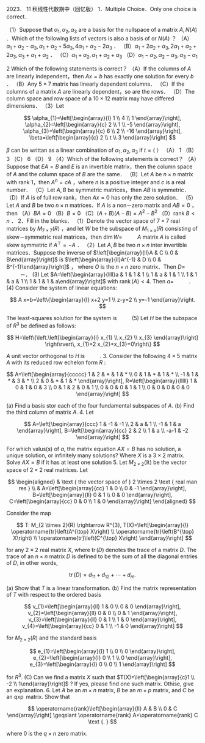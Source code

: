 2023． 11 秋线性代数期中（回忆版）
1．Multiple Choice．Only one choice is correct．

（1）Suppose that $\alpha_{1}, \alpha_{2}, \alpha_{3}$ are a basis for the nullspace of a matrix $A, N(A)$ ．Which of the following lists of vectors is also a basis of or $N(A)$ ？
（A）$\alpha_{1}+\alpha_{2}-\alpha_{3}, \alpha_{1}+\alpha_{2}+5 \alpha_{3}, 4 \alpha_{1}+\alpha_{2}-2 \alpha_{3}$ ．
（B）$\alpha_{1}+2 \alpha_{2}+\alpha_{3}, 2 \alpha_{1}+\alpha_{2}+2 \alpha_{3}, \alpha_{3}+\alpha_{1}+\alpha_{2}$ ．
（C）$\alpha_{1}+\alpha_{2}, \alpha_{1}+\alpha_{2}+\alpha_{3}$
（D）$\alpha_{1}-\alpha_{2}, \alpha_{2}-\alpha_{3}, \alpha_{3}-\alpha_{1}$

2 Which of the following statements is correct？
（A）If the columns of $A$ are linearly independent，then $A x=b$ has exactly one solution for every $b$ ．
（B）Any $5 \times 7$ matrix has linearly dependent columns．
（C）If the columns of a matrix $A$ are linearly dependent，so are the rows．
（D）The column space and row space of a $10 \times 12$ matrix may have differed dimensions．
（3）Let

$$
\alpha_{1}=\left[\begin{array}{l}
1 \\
4 \\
1
\end{array}\right], \alpha_{2}=\left[\begin{array}{c}
2 \\
1 \\
-5
\end{array}\right], \alpha_{3}=\left[\begin{array}{c}
6 \\
2 \\
-16
\end{array}\right], \beta=\left[\begin{array}{c}
2 \\
t \\
3
\end{array}\right]
$$

$\beta$ can be writtan as a linear combination of $\alpha_{1}, \alpha_{2}, \alpha_{3}$ if $t=($ ）
（A） 1
（B） 3
（C） 6
（D） 9
（4）Which of the following statements is correct？
（A）Suppose that $E A=B$ and $E$ is an invertible matrix，then the column space of $A$ and the column space of $B$ are the same．
（B）Let $A$ be $n \times n$ matrix with rank 1，then $A^{n}=c A$ ，where $n$ is a positive integer and $c$ is a real number．
（C）Let $A, B$ be symmetric matrices，then $A B$ is symmetric．
（D）If $A$ is of full row rank，then $A x=0$ has only the zero solution．
（5）Let $A$ and $B$ be two $n \times n$ matrices．If $A$ is a non－zero matrix and $A B=0$ ，then
（A）$B A=0$
（B）$B=0$
（C）$(A+B)(A-B)=A^{2}-B^{2}$
（D）rank $B<n$ ．
2．Fill in the blanks．
（1）Denote the vector space of $7 \times 7$ real matrices by $M_{7 \times 7}(R)$ ，and let $W$ be the subspace of $M_{1 \times x}(R)$ consisting of skew－symmetric real matrices，then $\operatorname{dim} W=$ $\qquad$ $A$ matrix $A$ is called skew symmetric if $A^{\top}=-A$ ．
（2）Let $A, B$ be two $n \times n$ inter invertible matrices．Suppose the inverse of $\left[\begin{array}{ll}A & C \\ 0 & B\end{array}\right]$ is $\left[\begin{array}{ll}A^{-1} & D \\ 0 & B^{-1}\end{array}\right]$ ， where $O$ is the $n \times n$ zero matrix．Then $D=$ $\qquad$ －．
(3) Let $A=\left[\begin{array}{llll}a & 1 & 1 & 1 \\ 1 & a & 1 & 1 \\ 1 & 1 & a & 1 \\ 1 & 1 & 1 & a\end{array}\right]$ with $\operatorname{rank}(A)<4$. Then $a=$ $\qquad$ .
(4) Consider the system of linear equations:

$$
A x=b=\left\{\begin{array}{l}
x+2 y=1 \\
z-y=2 \\
y=-1
\end{array}\right.
$$

The least-squares solution for the system is $\qquad$
(5) Let $H$ be the subspace of $R^{3}$ be defined as follows:

$$
H=\left\{\left.\left[\begin{array}{l}
x_{1} \\
x_{2} \\
x_{3}
\end{array}\right] \right\rvert\, x_{1}+2 x_{2}+x_{3}=0\right\}
$$

$A$ unit vector orthogonal to $H$ is $\qquad$ .
3. Consider the following $4 \times 5$ matrix $A$ with its reduced row echelon form $R$ :

$$
A=\left[\begin{array}{ccccc}
1 & 2 & * & 1 & * \\
0 & 1 & * & 1 & * \\
-1 & 1 & * & 3 & * \\
2 & 0 & * & 1 & *
\end{array}\right], R=\left[\begin{array}{lllll}
1 & 0 & 1 & 0 & 3 \\
0 & 1 & 2 & 0 & 1 \\
0 & 0 & 0 & 1 & 1 \\
0 & 0 & 0 & 0 & 0
\end{array}\right]
$$

(a) Find a basis stor each of the four fundamental subspaces of $A$.
(b) Find the third column of matrix $A$.
4. Let

$$
A=\left[\begin{array}{ccc}
1 & -1 & -1 \\
2 & a & 1 \\
-1 & 1 & a
\end{array}\right], B=\left[\begin{array}{cc}
2 & 2 \\
1 & a \\
-a-1 & -2
\end{array}\right]
$$

For which valus(s) of $a$, the matrix equation $A X=B$ has no solution, a unique solution, or infinitely many solutions? Where $X$ is a $3 \times 2$ matrix. Solve $A X=B$ if it has at least one solution
5. Let $M_{2 \times 2}(\mathbb{R})$ be the vector space of $2 \times 2$ real matrices. Let

$$
\begin{aligned}
& \text { the vector space of } 2 \times 2 \text { real man res } \\
& A=\left[\begin{array}{cc}
1 & 0 \\
0 & -1
\end{array}\right], B=\left[\begin{array}{ll}
0 & 1 \\
0 & 0
\end{array}\right], C=\left[\begin{array}{cc}
0 & 0 \\
1 & 0
\end{array}\right]
\end{aligned}
$$

Consider the map

$$
T: M_{2 \times 2}(R) \rightarrow R^{3}, T(X)=\left[\begin{array}{l}
\operatorname{tr}\left(A^{\top} X\right) \\
\operatorname{tr}\left(B^{\top} X\right) \\
\operatorname{tr}\left(C^{\top} X\right)
\end{array}\right]
$$

for any $2 \times 2$ real matrix $X$, where $\operatorname{tr}(D)$ denotes the trace of a matrix $D$.
The trace of an $n \times n$ matrix $D$ is defined to be the sum of all the diagonal entries of $D$, in other words,

$$
\operatorname{tr}(D)=d_{11}+d_{12}+\cdots+d_{m} .
$$

(a) Show that $T$ is a linear transformation.
(b) Find the matrix representation of $T$ with respect to the ordered basis

$$
v_{1}=\left[\begin{array}{ll}
1 & 0 \\
0 & 0
\end{array}\right], v_{2}=\left[\begin{array}{ll}
0 & 0 \\
0 & 1
\end{array}\right], v_{3}=\left[\begin{array}{ll}
0 & 1 \\
1 & 0
\end{array}\right], v_{4}=\left[\begin{array}{cc}
0 & 1 \\
-1 & 0
\end{array}\right]
$$

for $M_{2 \times 2}(R)$ and the standard basis

$$
e_{1}=\left[\begin{array}{l}
1 \\
0 \\
0
\end{array}\right], e_{2}=\left[\begin{array}{l}
0 \\
1 \\
0
\end{array}\right], e_{3}=\left[\begin{array}{l}
0 \\
0 \\
1
\end{array}\right]
$$

for $R^{3}$.
(C) Can we find a matrix $X$ such that $T(X)=\left[\begin{array}{c}1 \\ -2 \\ 1\end{array}\right]$ ? If yes, please find one such matrix.
Othise, give an explanation.
6. Let $A$ be an $m \times n$ matrix, $B$ be an $m \times p$ matrix, and $C$ be an $\operatorname{qxp}$ matrix. Show that

$$
\operatorname{rank}\left[\begin{array}{ll}
A & B \\
0 & C
\end{array}\right] \geqslant \operatorname{rank} A+\operatorname{rank} C \text {. }
$$

where 0 is the $q \times n$ zero matrix.

